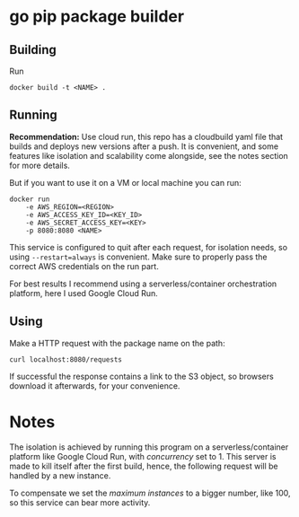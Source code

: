 # go pip package builder


## Building

Run 

```
docker build -t <NAME> .
```


## Running

**Recommendation:** Use cloud run, this repo has a cloudbuild yaml file that
builds and deploys new versions after a push. It is convenient, and some
features like isolation and scalability come alongside, see the notes section
for more details.

But if you want to use it on a VM or local machine you can run: 

```
docker run
    -e AWS_REGION=<REGION>
    -e AWS_ACCESS_KEY_ID=<KEY_ID>
    -e AWS_SECRET_ACCESS_KEY=<KEY>
    -p 8080:8080 <NAME>
```

This service is configured to quit after each request, for isolation needs, so
using `--restart=always` is convenient.
Make sure to properly pass the correct AWS credentials on the run part.

For best results I recommend using a serverless/container orchestration platform, here I used Google Cloud Run.

## Using

Make a HTTP request with the package name on the path:

```
curl localhost:8080/requests
```

If successful the response contains a link to the S3 object, so browsers
download it afterwards, for your convenience.


# Notes

The isolation is achieved by running this program on a serverless/container
platform like Google Cloud Run, with *concurrency* set to 1. This server is
made to kill itself after the first build, hence, the following request will
be handled by a new instance.

To compensate we set the *maximum instances* to a bigger number, like 100, so
this service can bear more activity.
